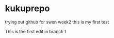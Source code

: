 # kukuprepo
trying out github for swen week2
this is my first test


This is the first edit in branch 1
